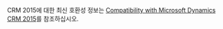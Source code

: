 CRM 2015에 대한 최신 호환성 정보는 [Compatibility with Microsoft Dynamics CRM 2015](https://support.microsoft.com/en-us/kb/3018360)를 참조하십시오.